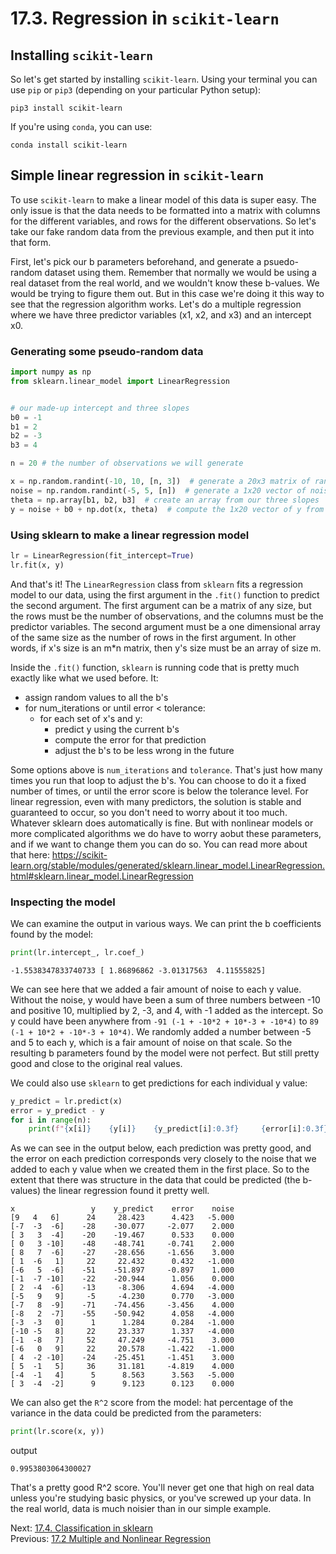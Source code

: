 # 17.3. Regression in `scikit-learn`

## Installing `scikit-learn`

So let's get started by installing `scikit-learn`. Using your terminal you can use `pip` or `pip3` (depending on your
particular Python setup):

```text
pip3 install scikit-learn
```

If you're using `conda`, you can use:

```text
conda install scikit-learn
```

## Simple linear regression in `scikit-learn`

To use `scikit-learn` to make a linear model of this data is super easy. The only issue is that the data needs to be
formatted into a matrix with columns for the different variables, and rows for the different observations. So let's take
our fake random data from the previous example, and then put it into that form.

First, let's pick our b parameters beforehand, and generate a psuedo-random dataset using them. Remember that normally
we would be using a real dataset from the real world, and we wouldn't know these b-values. We would be trying to figure
them out. But in this case we're doing it this way to see that the regression algorithm works. Let's do a multiple
regression where we have three predictor variables (x1, x2, and x3) and an intercept x0.

### Generating some pseudo-random data

```python
import numpy as np
from sklearn.linear_model import LinearRegression


# our made-up intercept and three slopes
b0 = -1
b1 = 2
b2 = -3
b3 = 4

n = 20 # the number of observations we will generate

x = np.random.randint(-10, 10, [n, 3])  # generate a 20x3 matrix of random integers between -10 and 10
noise = np.random.randint(-5, 5, [n])  # generate a 1x20 vector of noise to add to the y value
theta = np.array[b1, b2, b3]  # create an array from our three slopes
y = noise + b0 + np.dot(x, theta)  # compute the 1x20 vector of y from y = b0 + b1*x1 + b2*x2 + b3*x3
```

### Using sklearn to make a linear regression model

```python
lr = LinearRegression(fit_intercept=True)
lr.fit(x, y)
```

And that's it! The `LinearRegression` class from `sklearn` fits a regression model to our data, using the first argument
in the `.fit()` function to predict the second argument. The first argument can be a matrix of any size, but the rows
must be the number of observations, and the columns must be the predictor variables. The second argument must be a one
dimensional array of the same size as the number of rows in the first argument. In other words, if x's size is an m\*n
matrix, then y's size must be an array of size m.

Inside the `.fit()` function, `sklearn` is running code that is pretty much exactly like what we used before. It:

- assign random values to all the b's
- for num_iterations or until error < tolerance:
  - for each set of x's and y:
    - predict y using the current b's
    - compute the error for that prediction
    - adjust the b's to be less wrong in the future

Some options above is `num_iterations` and `tolerance`. That's just how many times you run that loop to adjust the b's.
You can choose to do it a fixed number of times, or until the error score is below the tolerance level. For linear
regression, even with many predictors, the solution is stable and guaranteed to occur, so you don't need to worry about
it too much. Whatever sklearn does automatically is fine. But with nonlinear models or more complicated algorithms we do
have to worry aobut these parameters, and if we want to change them you can do so. You can read more about that here:
https://scikit-learn.org/stable/modules/generated/sklearn.linear_model.LinearRegression.html#sklearn.linear_model.LinearRegression

### Inspecting the model

We can examine the output in various ways. We can print the b coefficients found by the model:

```python
print(lr.intercept_, lr.coef_)
```

```text
-1.5538347833740733 [ 1.86896862 -3.01317563  4.11555825]
```

We can see here that we added a fair amount of noise to each y value. Without the noise, y would have been a sum of
three numbers between -10 and positive 10, multiplied by 2, -3, and 4, with -1 added as the intercept. So y could have
been anywhere from `-91 (-1 + -10*2 + 10*-3 + -10*4)` to `89 (-1 + 10*2 + -10*-3 + 10*4)`. We randomly added a number
between -5 and 5 to each y, which is a fair amount of noise on that scale. So the resulting b parameters found by the
model were not perfect. But still pretty good and close to the original real values.

We could also use `sklearn` to get predictions for each individual y value:

```python
y_predict = lr.predict(x)
error = y_predict - y
for i in range(n):
	print(f"{x[i]}    {y[i]}    {y_predict[i]:0.3f}     {error[i]:0.3f}   {noise[i]:0.3f}")
```

As we can see in the output below, each prediction was pretty good, and the error on each prediction corresponds very
closely to the noise that we added to each y value when we created them in the first place. So to the extent that there
was structure in the data that could be predicted (the b-values) the linear regression found it pretty well.

```text
x                 y    y_predict    error    noise
[9   4   6]      24     28.423      4.423   -5.000
[-7  -3  -6]    -28    -30.077     -2.077    2.000
[ 3   3  -4]    -20    -19.467      0.533    0.000
[ 0   3 -10]    -48    -48.741     -0.741    2.000
[ 8   7  -6]    -27    -28.656     -1.656    3.000
[ 1  -6   1]     22     22.432      0.432   -1.000
[-6   5  -6]    -51    -51.897     -0.897    1.000
[-1  -7 -10]    -22    -20.944      1.056    0.000
[ 2  -4  -6]    -13     -8.306      4.694   -4.000
[-5   9   9]     -5     -4.230      0.770   -3.000
[-7   8  -9]    -71    -74.456     -3.456    4.000
[-8   2  -7]    -55    -50.942      4.058   -4.000
[-3  -3   0]      1      1.284      0.284   -1.000
[-10 -5   8]     22     23.337      1.337   -4.000
[-1  -8   7]     52     47.249     -4.751    3.000
[-6   0   9]     22     20.578     -1.422   -1.000
[ 4  -2 -10]    -24    -25.451     -1.451    3.000
[ 5  -1   5]     36     31.181     -4.819    4.000
[-4  -1   4]      5      8.563      3.563   -5.000
[ 3  -4  -2]      9      9.123      0.123    0.000
```

We can also get the `R^2` score from the model: hat percentage of the variance in the data could be predicted from the
parameters:

```python
print(lr.score(x, y))
```

output

```text
0.9953803064300027
```

That's a pretty good R^2 score. You'll never get one that high on real data unless you're studying basic physics, or
you've screwed up your data. In the real world, data is much noisier than in our simple example.

Next: [17.4. Classification in sklearn](17.4.%20Classification%20in%20sklearn.md)<br>
Previous: [17.2 Multiple and Nonlinear Regression](17.2.%20Multiple%20and%20Logistic%20Regression.md)
